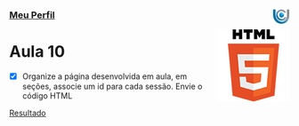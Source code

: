 ### [Meu Perfil](http://phstefen.github.io/) <img align="right" src="../../img/unicesumar.png" width="30"/>

<img align="right" src="../../img/html.png" width="130"/>

# Aula 10

- [X] Organize a página desenvolvida em aula, em seções, associe um id para cada sessão. Envie o código HTML

[Resultado](https://github.com/phStefen/aulas-html-css/blob/master/unicesumar/aula-11/index.html)

